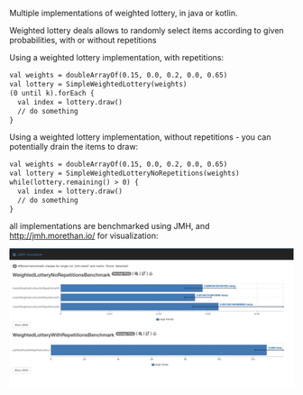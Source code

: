 Multiple implementations of weighted lottery, in java or kotlin.

Weighted lottery deals allows to randomly select items according to given probabilities, with or without repetitions

Using a weighted lottery implementation, with repetitions:
```
val weights = doubleArrayOf(0.15, 0.0, 0.2, 0.0, 0.65)
val lottery = SimpleWeightedLottery(weights)
(0 until k).forEach {
  val index = lottery.draw()
  // do something
}
```
Using a weighted lottery implementation, without repetitions - you can potentially drain the items to draw:
```
val weights = doubleArrayOf(0.15, 0.0, 0.2, 0.0, 0.65)
val lottery = SimpleWeightedLotteryNoRepetitions(weights)
while(lottery.remaining() > 0) {
  val index = lottery.draw()
  // do something
}
```

all implementations are benchmarked using JMH, and http://jmh.morethan.io/ for visualization:

![Alt text](/benchmark.png "Benchmark")

